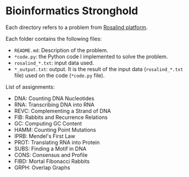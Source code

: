 
Bioinformatics Stronghold
=========================

Each directory refers to a problem from [Rosalind platform](https://rosalind.info/problems/list-view/).

Each folder contains the following files:
* `README.md`: Description of the problem.
* `*code.py`: the Python code I implemented to solve the problem.
* `rosalind_*.txt`: input data used.
* `*_output.txt`: output. It is the result of the input data (`rosalind_*.txt` file) used on the code (`*code.py` file).


List of assignments:

* DNA: Counting DNA Nucleotides
* RNA: Transcribing DNA into RNA
* REVC: Complementing a Strand of DNA
* FIB: Rabbits and Recurrence Relations
* GC: Computing GC Content
* HAMM: Counting Point Mutations
* IPRB: Mendel's First Law
* PROT: Translating RNA into Protein
* SUBS: Finding a Motif in DNA
* CONS: Consensus and Profile
* FIBD: Mortal Fibonacci Rabbits
* GRPH: Overlap Graphs


